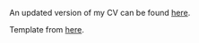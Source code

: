An updated version of my CV can be found [here](https://github.com/nkampougeris/Simple-CV/blob/master/main.pdf).

Template from [here](https://github.com/dcetin/Simple-CV).

